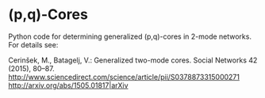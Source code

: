 # (p,q)-Cores

Python code for determining generalized (p,q)-cores in 2-mode networks. For details see:

Cerinšek, M., Batagelj, V.: Generalized two-mode cores. Social Networks 42 (2015), 80–87.
http://www.sciencedirect.com/science/article/pii/S0378873315000271
http://arxiv.org/abs/1505.01817|arXiv
